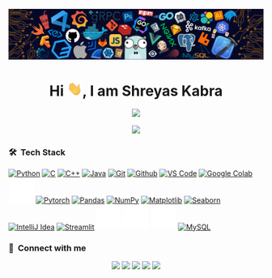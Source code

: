 <p align="center"><img src="https://raw.githubusercontent.com/KevinPatel04/KevinPatel04/master/header.png"></p>

<h1 align="center">Hi <img src="https://raw.githubusercontent.com/KevinPatel04/KevinPatel04/master/Hi.gif" width="30px">, I am Shreyas Kabra </h1>

<p align="center"><img src="https://github-readme-stats.vercel.app/api/top-langs/?username=shreyas21563&layout=compact&hide=TSQL&theme=chartreuse-dark"></p>
<p align="center" ><img src="https://github-readme-streak-stats.herokuapp.com?user=shreyas21563&theme=chartreuse-dark"></p>

### 🛠 &nbsp;Tech Stack
<a href="#"><img src="https://github.com/onemarc/tech-icons/blob/main/icons/python-light.svg" width="50" alt="Python" title="Python"></a>
<a href="#"><img src="https://github.com/onemarc/tech-icons/blob/main/icons/c-light.svg" width="50" title="C"></a>
<a href="#"><img src="https://github.com/onemarc/tech-icons/blob/main/icons/cpp-light.svg" width="50" title="C++"></a>
<a href="#"><img src="https://github.com/onemarc/tech-icons/blob/main/icons/java-light.svg" width="50" title="Java"></a>
<a href="#"><img src="https://github.com/onemarc/tech-icons/blob/main/icons/git.svg" width="50" title="Git"></a>
<a href="#"><img src="https://github.com/onemarc/tech-icons/blob/main/icons/github-dark.svg" width="50" title="Github"></a>
<a href="#"><img src="https://github.com/onemarc/tech-icons/blob/main/icons/vscode-light.svg" width="50" title="VS Code"></a>
<a href="#"><img src="https://github.com/onemarc/tech-icons/blob/main/icons/googlecolaboratory-light.svg" width="50" title="Google Colab"></a>
<a href="#"><img src="https://github.com/onemarc/tech-icons/blob/main/icons/kaggle-light.svg" width="50" title="Kaggle"></a>
<a href="#"><img src="https://github.com/onemarc/tech-icons/blob/main/icons/pytorch-light.svg" width="50" title="Pytorch"></a>
<a href="#"><img src="https://github.com/onemarc/tech-icons/blob/main/icons/pandas-light.svg" width="50" title="Pandas"></a>
<a href="#"><img src="https://github.com/onemarc/tech-icons/blob/main/icons/numpy-light.svg" width="50" title="NumPy"></a>
<a href="#"><img src="https://github.com/onemarc/tech-icons/blob/main/icons/matplotlib-light.svg" width="50" title="Matplotlib"></a>
<a href="#"><img src="https://github.com/onemarc/tech-icons/blob/main/icons/seaborn-light.svg" width="50" title="Seaborn"></a>
<a href="#"><img src="https://github.com/onemarc/tech-icons/blob/main/icons/intellijidea-light.svg" width="50" title="IntelliJ Idea"></a>
<a href="#"><img src="https://github.com/onemarc/tech-icons/blob/main/icons/streamlit-light.svg" width="50" title="Streamlit"></a>
<a href="#"><img src="https://github.com/onemarc/tech-icons/blob/main/icons/huggingface-light.svg" width="50" title="Hugging Face"></a>
<a href="#"><img src="https://github.com/onemarc/tech-icons/blob/main/icons/langchain-light.svg" width="50" title="LangChain"></a>
<a href="#"><img src="https://github.com/onemarc/tech-icons/blob/main/icons/latex-light.svg" width="50" title="Latex"></a>
<a href="#"><img src="https://github.com/onemarc/tech-icons/blob/main/icons/mysql-light.svg" width="50" title="MySQL"></a>

### :link: &nbsp;Connect with me

<p align="center">
<a href="https://www.linkedin.com/in/shreyas-kabra-144b51230/"><img src="https://img.shields.io/badge/LinkedIn-0077B5?style=for-the-badge&logo=linkedin&logoColor=white"/></a>
<a href="https://www.instagram.com/shre_yas04/"><img src="https://img.shields.io/badge/Instagram-E4405F?style=for-the-badge&logo=instagram&logoColor=white"/></a>
<a href="https://codeforces.com/profile/Shreyas3134"><img src="https://img.shields.io/badge/Codeforces-445f9d?style=for-the-badge&logo=Codeforces&logoColor=white"/></a>
<a href="https://leetcode.com/u/shreyas21563/"><img src="https://img.shields.io/badge/-LeetCode-FFA116?style=for-the-badge&logo=LeetCode&logoColor=black"/></a>  
<a href="https://www.kaggle.com/shreyaskabra"><img src="https://img.shields.io/badge/Kaggle-20BEFF?style=for-the-badge&logo=Kaggle&logoColor=white"/></a>
</p>
